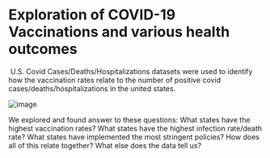 # Exploration of COVID-19 Vaccinations and various health outcomes

 U.S. Covid Cases/Deaths/Hospitalizations datasets were used to identify how the vaccination rates relate to the number of positive covid cases/deaths/hospitalizations in the united states.

![image](https://user-images.githubusercontent.com/70190575/190451895-6ecc5996-6966-4c07-a139-835ed38dbc8e.png)


We explored and found answer to these questions:
What states have the highest vaccination rates?
What states have the highest infection rate/death rate?
What states have implemented the most stringent policies?
How does all of this relate together?
What else does the data tell us?

